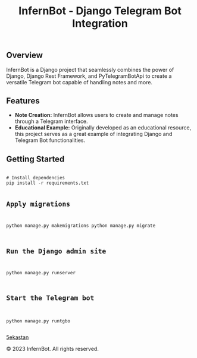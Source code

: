 <div class="container">
        <header>
            <h1>InfernBot - Django Telegram Bot Integration</h1>
        </header>

<main>
            <section>
                <h2>Overview</h2>
                <p>
                    InfernBot is a Django project that seamlessly combines the power of Django, Django Rest Framework, and
                    PyTelegramBotApi to create a versatile Telegram bot capable of handling notes and more.
                </p>
            </section>

<section>
                <h2>Features</h2>
                <ul>
                    <li><strong>Note Creation:</strong> InfernBot allows users to create and manage notes through a Telegram
                        interface.</li>
                    <li><strong>Educational Example:</strong> Originally developed as an educational resource, this project
                        serves as a great example of integrating Django and Telegram Bot functionalities.</li>
                </ul>
            </section>

<section class="installation">
    <h2>Getting Started</h2>
    <pre>
<code>
# Install dependencies
pip install -r requirements.txt

# Apply migrations
python manage.py makemigrations
python manage.py migrate

# Run the Django admin site
python manage.py runserver

# Start the Telegram bot
python manage.py runtgbo
</code>
                </pre>
            </section>
        </main>

<footer>
            <a href="https://instagram.com/5ekastan">5ekastan</a>
            <p>&copy; 2023 InfernBot. All rights reserved.</p>
        </footer>
    </div>

</body>

</html>
